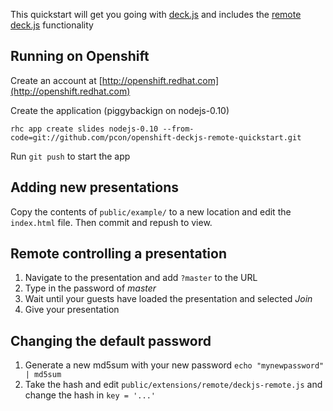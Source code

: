 This quickstart will get you going with [deck.js](http://imakewebthings.com/deck.js/) and includes the [remote deck.js](https://github.com/chrisjaure/deckjs-remote) functionality

## Running on Openshift

Create an account at [http://openshift.redhat.com](http://openshift.redhat.com)

Create the application (piggybackign on nodejs-0.10)

    rhc app create slides nodejs-0.10 --from-code=git://github.com/pcon/openshift-deckjs-remote-quickstart.git
    
Run `git push` to start the app

## Adding new presentations

Copy the contents of `public/example/` to a new location and edit the `index.html` file.  Then commit and repush to view.

## Remote controlling a presentation

1. Navigate to the presentation and add `?master` to the URL
2. Type in the password of _master_
3. Wait until your guests have loaded the presentation and selected _Join_
4. Give your presentation

## Changing the default password

1. Generate a new md5sum with your new password `echo "mynewpassword" | md5sum `
2. Take the hash and edit `public/extensions/remote/deckjs-remote.js` and change the hash in `key = '...'`